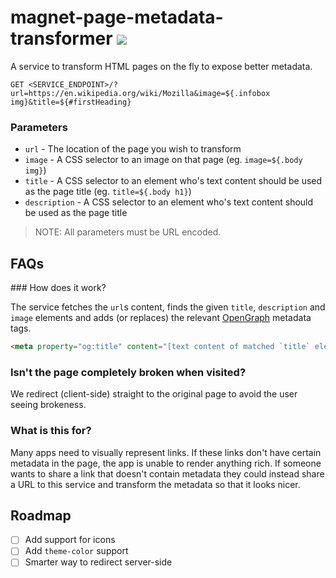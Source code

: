 # magnet-page-metadata-transformer ![](https://travis-ci.org/mozilla-magnet/magnet-page-metadata-transformer.svg)

A service to transform HTML pages on the fly to expose better metadata.

```
GET <SERVICE_ENDPOINT>/?url=https://en.wikipedia.org/wiki/Mozilla&image=${.infobox img}&title=${#firstHeading}
```

### Parameters

- `url` - The location of the page you wish to transform
- `image` - A CSS selector to an image on that page (eg. `image=${.body img}`)
- `title` - A CSS selector to an element who's text content should be used as the page title (eg. `title=${.body h1}`)
- `description` - A CSS selector to an element who's text content should be used as the page title

> NOTE: All parameters must be URL encoded.

## FAQs

### How does it work?

The service fetches the `url`s content, finds the given `title`, `description` and `image` elements and adds (or replaces) the relevant [OpenGraph](http://ogp.me/) metadata tags.

```html
<meta property="og:title" content="[text content of matched `title` element]" />
```

### Isn't the page completely broken when visited?

We redirect (client-side) straight to the original page to avoid the user seeing brokeness.

### What is this for?

Many apps need to visually represent links. If these links don't have certain metadata in the page, the app is unable to render anything rich. If someone wants to share a link that doesn't contain metadata they could instead share a URL to this service and transform the metadata so that it looks nicer.

## Roadmap

- [ ] Add support for icons
- [ ] Add `theme-color` support
- [ ] Smarter way to redirect server-side
